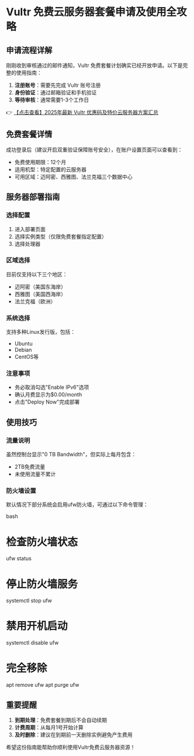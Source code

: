 # Vultr 免费云服务器套餐申请及使用全攻略

## 申请流程详解

刚刚收到审核通过的邮件通知，Vultr 免费套餐计划确实已经开放申请。以下是完整的使用指南：

1. **注册账号**：需要先完成 Vultr 账号注册
2. **身份验证**：通过邮箱验证和手机验证
3. **等待审核**：通常需要1-3个工作日

👉 [【点击查看】2025年最新 Vultr 优惠码及特价云服务器方案汇总](https://bit.ly/VuLtr)

## 免费套餐详情

成功登录后（建议开启双重验证保障账号安全），在账户设置页面可以查看到：

- 免费使用期限：12个月
- 适用机型：特定配置的云服务器
- 可用区域：迈阿密、西雅图、法兰克福三个数据中心

## 服务器部署指南

### 选择配置
1. 进入部署页面
2. 选择实例类型（仅限免费套餐指定配置）
3. 选择处理器

### 区域选择
目前仅支持以下三个地区：
- 迈阿密（美国东海岸）
- 西雅图（美国西海岸） 
- 法兰克福（欧洲）

### 系统选择
支持多种Linux发行版，包括：
- Ubuntu
- Debian
- CentOS等

### 注意事项
- 务必取消勾选"Enable IPv6"选项
- 确认月费显示为$0.00/month
- 点击"Deploy Now"完成部署

## 使用技巧

### 流量说明
虽然控制台显示"0 TB Bandwidth"，但实际上每月包含：
- 2TB免费流量
- 未使用流量不累计

### 防火墙设置
默认情况下部分系统会启用ufw防火墙，可通过以下命令管理：

bash
# 检查防火墙状态
ufw status

# 停止防火墙服务
systemctl stop ufw

# 禁用开机启动
systemctl disable ufw

# 完全移除
apt remove ufw
apt purge ufw

## 重要提醒

1. **到期处理**：免费套餐到期后不会自动续期
2. **计费周期**：从每月1号开始计算
3. **及时删除**：建议在到期前一天删除实例避免产生费用

希望这份指南能帮助你顺利使用Vultr免费云服务器资源！